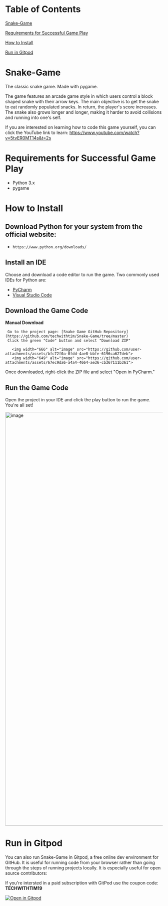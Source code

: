 # Table of Contents  
[Snake-Game](#headers)  

[Requirements for Successful Game Play](#headers) 

[How to Install](#headers) 

[Run in Gitpod](#headers) 

<a name="headers"/>

# Snake-Game
The classic snake game. Made with pygame.

The game features an arcade game style in which users control a block shaped snake with their arrow keys.
The main objective is to get the snake to eat randomly populated snacks.
In return, the player's score increases. The snake also grows longer and longer, making it harder to avoid collisions and running into one's self.

If you are interested on learning how to code this game yourself, you can click the YouTube link to learn: https://www.youtube.com/watch?v=5tvER0MT14s&t=2s

<a name="headers"/>

# Requirements for Successful Game Play
- Python 3.x
- pygame

<a name="headers"/>

# How to Install
 ## Download Python for your system from the official website:
  -     https://www.python.org/downloads/
  
 ## Install an IDE
   Choose and download a code editor to run the game. Two commonly used IDEs for Python are:
   - [PyCharm](https://www.jetbrains.com/products/compare/?product=pycharm&product=pycharm-ce)
   - [Visual Studio Code](https://code.visualstudio.com/download)
 
 ## Download the Game Code
 **Manual Download**
 
     Go to the project page: [Snake Game GitHub Repository](https://github.com/techwithtim/Snake-Game/tree/master)
     Click the green "Code" button and select "Download ZIP"
     
       <img width="666" alt="image" src="https://github.com/user-attachments/assets/bfc72f0a-0fdd-4ae8-bbfe-6196ca627deb">
       <img width="649" alt="image" src="https://github.com/user-attachments/assets/67ec9da6-a4a4-4664-ae36-cb367111b361">
       
   Once downloaded, right-click the ZIP file and select "Open in PyCharm."
 ## Run the Game Code
 Open the project in your IDE and click the play button to run the game. You're all set!
 
<img width="1319" alt="image" src="https://github.com/user-attachments/assets/749c1a59-c529-452e-a50a-8e194bb39cb1">


<a name="headers"/>

# Run in Gitpod

You can also run Snake-Game in Gitpod, a free online dev environment for GitHub.
It is useful for running code from your browser rather than going through the steps of running projects locally. It is especially useful for open source contributors:

If you're intersted in a paid subscription with GitPod use the coupon code: **TECHWITHTIM19**

[![Open in Gitpod](https://gitpod.io/button/open-in-gitpod.svg)](https://gitpod.io/#https://github.com/techwithtim/Snake-Game/blob/master/snake.py)

